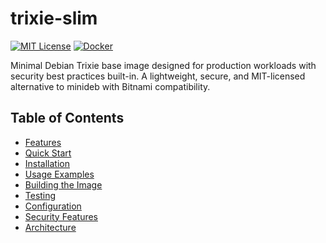 # trixie-slim
[![MIT License](https://img.shields.io/badge/License-MIT-blue.svg)](LICENSE)
[![Docker](https://img.shields.io/badge/docker-ready-brightgreen.svg)](https://github.com/nishaero/trixie-slim)

Minimal Debian Trixie base image designed for production workloads with security best practices built-in. A lightweight, secure, and MIT-licensed alternative to minideb with Bitnami compatibility.

## Table of Contents

- [Features](#features)
- [Quick Start](#quick-start)
- [Installation](#installation)
- [Usage Examples](#usage-examples)
- [Building the Image](#building-the-image)
- [Testing](#testing)
- [Configuration](#configuration)
- [Security Features](#security-features)
- [Architecture](#architecture)

<!-- Test commit to trigger pipeline -->
<!-- Testing auto-tag workflow -->
